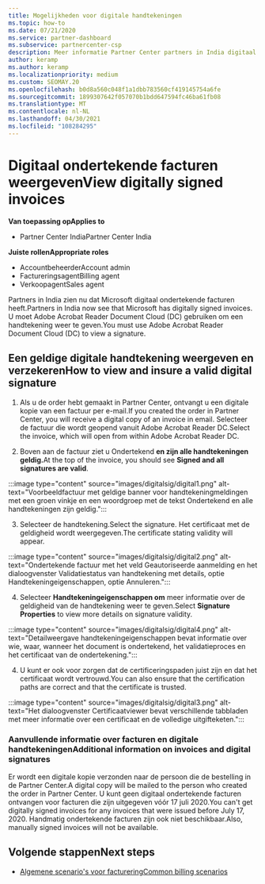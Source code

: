 ```yaml
---
title: Mogelijkheden voor digitale handtekeningen
ms.topic: how-to
ms.date: 07/21/2020
ms.service: partner-dashboard
ms.subservice: partnercenter-csp
description: Meer informatie Partner Center partners in India digitaal ondertekende facturen kunnen bekijken en digitale kopieën van facturen kunnen ontvangen voor orders die zijn gemaakt in Partner Center.
author: keramp
ms.author: keramp
ms.localizationpriority: medium
ms.custom: SEOMAY.20
ms.openlocfilehash: b0d8a560c048f1a1dbb783560cf419145754a6fe
ms.sourcegitcommit: 1899307642f057070b1bdd647594fc46ba61fb08
ms.translationtype: MT
ms.contentlocale: nl-NL
ms.lasthandoff: 04/30/2021
ms.locfileid: "108284295"
---
```

# <a name="view-digitally-signed-invoices"></a><span data-ttu-id="124c8-103">Digitaal ondertekende facturen weergeven</span><span class="sxs-lookup"><span data-stu-id="124c8-103">View digitally signed invoices</span></span>

<span data-ttu-id="124c8-104">**Van toepassing op**</span><span class="sxs-lookup"><span data-stu-id="124c8-104">**Applies to**</span></span>

- <span data-ttu-id="124c8-105">Partner Center India</span><span class="sxs-lookup"><span data-stu-id="124c8-105">Partner Center India</span></span>

<span data-ttu-id="124c8-106">**Juiste rollen**</span><span class="sxs-lookup"><span data-stu-id="124c8-106">**Appropriate roles**</span></span>

- <span data-ttu-id="124c8-107">Accountbeheerder</span><span class="sxs-lookup"><span data-stu-id="124c8-107">Account admin</span></span>
- <span data-ttu-id="124c8-108">Factureringsagent</span><span class="sxs-lookup"><span data-stu-id="124c8-108">Billing agent</span></span>
- <span data-ttu-id="124c8-109">Verkoopagent</span><span class="sxs-lookup"><span data-stu-id="124c8-109">Sales agent</span></span>

<span data-ttu-id="124c8-110">Partners in India zien nu dat Microsoft digitaal ondertekende facturen heeft.</span><span class="sxs-lookup"><span data-stu-id="124c8-110">Partners in India now see that Microsoft has digitally signed invoices.</span></span> <span data-ttu-id="124c8-111">U moet Adobe Acrobat Reader Document Cloud (DC) gebruiken om een handtekening weer te geven.</span><span class="sxs-lookup"><span data-stu-id="124c8-111">You must use Adobe Acrobat Reader Document Cloud (DC) to view a signature.</span></span>

## <a name="how-to-view-and-insure-a-valid-digital-signature"></a><span data-ttu-id="124c8-112">Een geldige digitale handtekening weergeven en verzekeren</span><span class="sxs-lookup"><span data-stu-id="124c8-112">How to view and insure a valid digital signature</span></span>


1. <span data-ttu-id="124c8-113">Als u de order hebt gemaakt in Partner Center, ontvangt u een digitale kopie van een factuur per e-mail.</span><span class="sxs-lookup"><span data-stu-id="124c8-113">If you created the order in Partner Center, you will receive a digital copy of an invoice in email.</span></span> <span data-ttu-id="124c8-114">Selecteer de factuur die wordt geopend vanuit Adobe Acrobat Reader DC.</span><span class="sxs-lookup"><span data-stu-id="124c8-114">Select the invoice, which will open from within Adobe Acrobat Reader DC.</span></span>


2. <span data-ttu-id="124c8-115">Boven aan de factuur ziet u Ondertekend **en zijn alle handtekeningen geldig.**</span><span class="sxs-lookup"><span data-stu-id="124c8-115">At the top of the invoice, you should see **Signed and all signatures are valid**.</span></span>
 
 :::image type="content" source="images/digitalsig/digital1.png" alt-text="Voorbeeldfactuur met geldige banner voor handtekeningmeldingen met een groen vinkje en een woordgroep met de tekst Ondertekend en alle handtekeningen zijn geldig.":::

3. <span data-ttu-id="124c8-117">Selecteer de handtekening.</span><span class="sxs-lookup"><span data-stu-id="124c8-117">Select the signature.</span></span> <span data-ttu-id="124c8-118">Het certificaat met de geldigheid wordt weergegeven.</span><span class="sxs-lookup"><span data-stu-id="124c8-118">The certificate stating validity will appear.</span></span>

:::image type="content" source="images/digitalsig/digital2.png" alt-text="Ondertekende factuur met het veld Geautoriseerde aanmelding en het dialoogvenster Validatiestatus van handtekening met details, optie Handtekeningeigenschappen, optie Annuleren."::: 

4. <span data-ttu-id="124c8-120">Selecteer **Handtekeningeigenschappen om** meer informatie over de geldigheid van de handtekening weer te geven.</span><span class="sxs-lookup"><span data-stu-id="124c8-120">Select **Signature Properties** to view more details on signature validity.</span></span>

:::image type="content" source="images/digitalsig/digital4.png" alt-text="Detailweergave handtekeningeigenschappen bevat informatie over wie, waar, wanneer het document is ondertekend, het validatieproces en het certificaat van de ondertekening."::: 

4. <span data-ttu-id="124c8-122">U kunt er ook voor zorgen dat de certificeringspaden juist zijn en dat het certificaat wordt vertrouwd.</span><span class="sxs-lookup"><span data-stu-id="124c8-122">You can also ensure that the certification paths are correct and that the certificate is trusted.</span></span>

 :::image type="content" source="images/digitalsig/digital3.png" alt-text="Het dialoogvenster Certificaatviewer bevat verschillende tabbladen met meer informatie over een certificaat en de volledige uitgifteketen.":::

### <a name="additional-information-on-invoices-and-digital-signatures"></a><span data-ttu-id="124c8-124">Aanvullende informatie over facturen en digitale handtekeningen</span><span class="sxs-lookup"><span data-stu-id="124c8-124">Additional information on invoices and digital signatures</span></span>

<span data-ttu-id="124c8-125">Er wordt een digitale kopie verzonden naar de persoon die de bestelling in de Partner Center.</span><span class="sxs-lookup"><span data-stu-id="124c8-125">A digital copy will be mailed to the person who created the order in Partner Center.</span></span> <span data-ttu-id="124c8-126">U kunt geen digitaal ondertekende facturen ontvangen voor facturen die zijn uitgegeven vóór 17 juli 2020.</span><span class="sxs-lookup"><span data-stu-id="124c8-126">You can't get digitally signed invoices for any invoices that were issued before July 17, 2020.</span></span> <span data-ttu-id="124c8-127">Handmatig ondertekende facturen zijn ook niet beschikbaar.</span><span class="sxs-lookup"><span data-stu-id="124c8-127">Also, manually signed invoices will not be available.</span></span>

## <a name="next-steps"></a><span data-ttu-id="124c8-128">Volgende stappen</span><span class="sxs-lookup"><span data-stu-id="124c8-128">Next steps</span></span>

- [<span data-ttu-id="124c8-129">Algemene scenario's voor facturering</span><span class="sxs-lookup"><span data-stu-id="124c8-129">Common billing scenarios</span></span>](common-billing-scenarios.md)